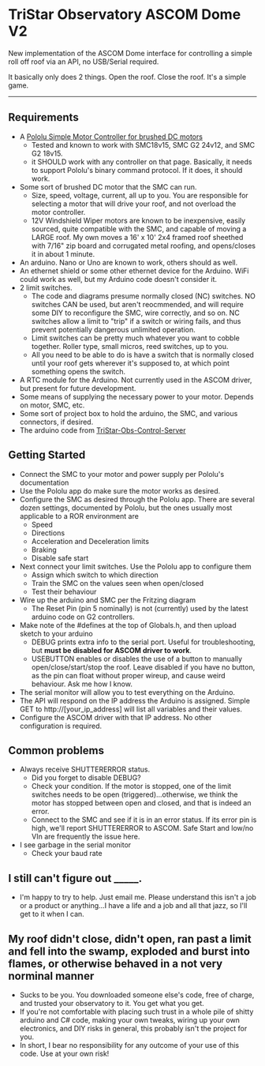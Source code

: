 # TriStar Observatory ASCOM Dome V2

New implementation of the ASCOM Dome interface for controlling a simple roll off roof via an API, no USB/Serial required.

It basically only does 2 things.  Open the roof.  Close the roof.  It's a simple game.

---

## Requirements

* A [Pololu Simple Motor Controller for brushed DC motors](https://www.pololu.com/category/94/pololu-simple-motor-controllers)
  * Tested and known to work with SMC18v15, SMC G2 24v12, and SMC G2 18v15.
  * it SHOULD work with any controller on that page.  Basically, it needs to support Pololu's binary command protocol.  If it does, it should work.
* Some sort of brushed DC motor that the SMC can run.
  * Size, speed, voltage, current, all up to you.  You are responsible for selecting a motor that will drive your roof, and not overload the motor controller.
  * 12V Windshield Wiper motors are known to be inexpensive, easily sourced, quite compatible with the SMC, and capable of moving a LARGE roof.  My own moves a 16' x 10' 2x4 framed roof sheethed with 7/16" zip board and corrugated metal roofing, and opens/closes it in about 1 minute.
* An arduino.  Nano or Uno are known to work, others should as well.
* An ethernet shield or some other ethernet device for the Arduino.  WiFi could work as well, but my Arduino code doesn't consider it.
* 2 limit switches.  
  * The code and diagrams presume normally closed (NC) switches.  NO switches CAN be used, but aren't reocmmended, and will require some DIY to reconfigure the SMC, wire correctly, and so on.  NC switches allow a limit to "trip" if a switch or wiring fails, and thus prevent potentially dangerous unlimited operation.
  * Limit switches can be pretty much whatever you want to cobble together.  Roller type, small micros, reed switches, up to you.
  * All you need to be able to do is have a switch that is normally closed until your roof gets wherever it's supposed to, at which point something opens the switch.
* A RTC module for the Arduino.  Not currently used in the ASCOM driver, but present for future development.
* Some means of supplying the necessary power to your motor.  Depends on motor, SMC, etc.
* Some sort of project box to hold the arduino, the SMC, and various connectors, if desired.
* The arduino code from [TriStar-Obs-Control-Server](https://github.com/EorEquis/TriStar-Obs-Control-Server)

## Getting Started
* Connect the SMC to your motor and power supply per Pololu's documentation
* Use the Pololu app do make sure the motor works as desired.
* Configure the SMC as desired through the Pololu app.  There are several dozen settings, documented by Pololu, but the ones usually most applicable to a ROR environment are
  * Speed
  * Directions
  * Acceleration and Deceleration limits
  * Braking
  * Disable safe start
* Next connect your limit switches.  Use the Pololu app to configure them
  * Assign which switch to which direction
  * Train the SMC on the values seen when open/closed
  * Test their behaviour
* Wire up the arduino and SMC per the Fritzing diagram
  * The Reset Pin (pin 5 nominally) is not (currently) used by the latest arduino code on G2 controllers.
* Make note of the #defines at the top of Globals.h, and then upload sketch to your arduino
  * DEBUG prints extra info to the serial port.  Useful for troubleshooting, but **must be disabled for ASCOM driver to work**.
  * USEBUTTON enables or disables the use of a button to manually open/close/start/stop the roof.  Leave disabled if you have no button, as the pin can float without proper wireup, and cause weird behaviour.  Ask me how I know.
* The serial monitor will allow you to test everything on the Arduino.  
* The API will respond on the IP address the Arduino is assigned.  Simple GET to http://[your_ip_address] will list all variables and their values.
* Configure the ASCOM driver with that IP address.  No other configuration is required.
  
## Common problems
* Always receive SHUTTERERROR status.
  * Did you forget to disable DEBUG?
  * Check your condition.  If the motor is stopped, one of the limit switches needs to be open (triggered)...otherwise, we think the motor has stopped between open and closed, and that is indeed an error.
  * Connect to the SMC and see if it is in an error status.  If its error pin is high, we'll report SHUTTERERROR to ASCOM.  Safe Start and low/no VIn are frequently the issue here.
* I see garbage in the serial monitor
  * Check your baud rate


## I still can't figure out _____.

* I'm happy to try to help.  Just email me.  Please understand this isn't a job or a product or anything...I have a life and a job and all that jazz, so I'll get to it when I can.

## My roof didn't close, didn't open, ran past a limit and fell into the swamp, exploded and burst into flames, or otherwise behaved in a not very norminal manner

* Sucks to be you.  You downloaded someone else's code, free of charge, and trusted your observatory to it.  You get what you get.
* If you're not comfortable with placing such trust in a whole pile of shitty arduino and C# code, making your own tweaks, wiring up your own electronics, and DIY risks in general, this probably isn't the project for you.
* In short, I bear no responsibility for any outcome of your use of this code.  Use at your own risk!  

